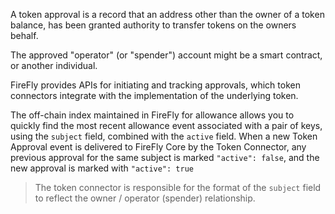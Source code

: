 A token approval is a record that an address other than the owner of a token balance,
has been granted authority to transfer tokens on the owners behalf.

The approved "operator" (or "spender") account might be a smart contract,
or another individual.

FireFly provides APIs for initiating and tracking approvals, which token
connectors integrate with the implementation of the underlying token.

The off-chain index maintained in FireFly for allowance allows you to quickly
find the most recent allowance event associated with a pair of keys,
using the `subject` field, combined with the `active` field.
When a new Token Approval event is delivered to FireFly Core by the
Token Connector, any previous approval for the same subject is marked
`"active": false`, and the new approval is marked with `"active": true`

> The token connector is responsible for the format of the `subject` field
> to reflect the owner / operator (spender) relationship.

